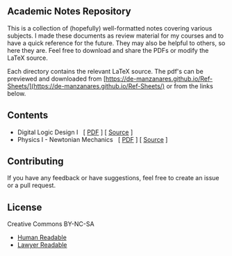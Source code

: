 ## Academic Notes Repository

This is a collection of (hopefully) well-formatted notes covering various subjects. I made these
documents as review material for my courses and to have a quick reference for the future. They may
also be helpful to others, so here they are. Feel free to download and share the PDFs or modify the LaTeX source.

Each directory contains the relevant LaTeX source. The pdf's can be previewed and downloaded
from [https://de-manzanares.github.io/Ref-Sheets/](https://de-manzanares.github.io/Ref-Sheets/) or from the links below. 

## Contents

- Digital Logic Design I &nbsp; [ [PDF](https://de-manzanares.github.io/Ref-Sheets/Digital_Logic_Design_I.pdf) ] [ [Source](https://github.com/de-Manzanares/Ref-Sheets/tree/main/Digital%20Logic%20Design%20I) ]
- Physics I - Newtonian Mechanics &nbsp; [ [PDF](https://de-manzanares.github.io/Ref-Sheets/Physics_I___Newtonian_Mechanics.pdf) ] [ [Source](https://github.com/de-Manzanares/Ref-Sheets/tree/main/Physics%20I%20-%20Newtonian%20Mechanics) ] 

## Contributing

If you have any feedback or have suggestions, feel free to create an issue or a pull request.

## License

Creative Commons BY-NC-SA 
  - [Human Readable](https://creativecommons.org/licenses/by-nc-sa/4.0/deed.en)
  - [Lawyer Readable](LICENSE.md)